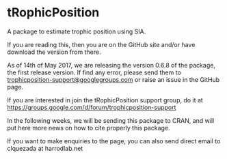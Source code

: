 # tRophicPosition
A package to estimate trophic position using SIA.

If you are reading this, then you are on the GitHub site and/or have download the version from there. 

As of 14th of May 2017, we are releasing the version 0.6.8 of the package, the first release version. If find any error, please send them to trophicposition-support@googlegroups.com or raise an issue in the GitHub page.

If you are interested in join the tRophicPosition support group, do it at https://groups.google.com/d/forum/trophicposition-support

In the following weeks, we will be sending this package to CRAN, and will put here more news on how to cite properly this package.

If you want to make enquiries to the page, you can also send direct email to clquezada at harrodlab.net
